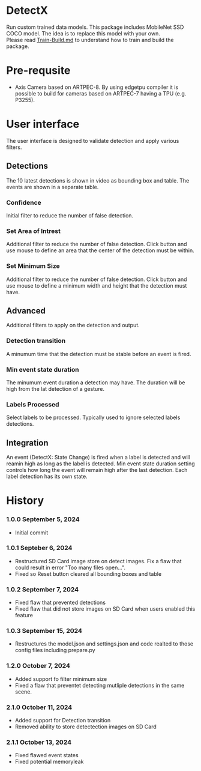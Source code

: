 # DetectX  

Run custom trained data models.  This package includes MobileNet SSD COCO model.  The idea is to replace this model with your own.  
Please read [Train-Build.md](https://github.com/pandosme/DetectX/blob/main/Train-Build.md) to understand how to train and build the package.

# Pre-requsite
- Axis Camera based on ARTPEC-8.  By using edgetpu compiler it is possible to build for cameras based on ARTPEC-7 having a TPU (e.g. P3255).

# User interface
The user interface is designed to validate detection and apply various filters.

## Detections
The 10 latest detections is shown in video as bounding box and table.  The events are shown in a separate table.

### Confidence
Initial filter to reduce the number of false detection. 

### Set Area of Intrest
Additional filter to reduce the number of false detection. Click button and use mouse to define an area that the center of the detection must be within.

### Set Minimum Size
Additional filter to reduce the number of false detection. Click button and use mouse to define a minimum width and height that the detection must have.

## Advanced
Additional filters to apply on the detection and output.

### Detection transition
A minumum time that the detection must be stable before an event is fired.

### Min event state duration
The minumum event duration a detection may have.  The duration will be high from the lat detection of a gesture.

### Labels Processed
Select labels to be processed.  Typically used to ignore selected labels detections.

## Integration
An event (DetectX: State Change) is fired when a label is detected and will reamin high as long as the label is detected.  Min event state duration setting controls how long the event will remain high after the last detection.
Each label detection has its own state.


# History

### 1.0.0	September 5, 2024
- Initial commit

### 1.0.1	Septeber 6, 2024
- Restructured SD Card image store on detect images. Fix a flaw that could result in error "Too many files open...".
- Fixed so Reset button cleared all bounding boxes and table

### 1.0.2	September 7, 2024
- Fixed flaw that prevented detections
- Fixed flaw that did not store images on SD Card when users enabled this feature

### 1.0.3	September 15, 2024
- Restructures the model.json and settings.json and code realted to those config files including prepare.py


### 1.2.0	October 7, 2024
- Added support fo filter minimum size
- Fixed a flaw that preventet detecting mutliple detections in the same scene.

### 2.1.0 October 11, 2024
- Added support for Detection transition
- Removed ability to store detectection images on SD Card

### 2.1.1	October 13, 2024
- Fixed flawed event states
- Fixed potential memoryleak
